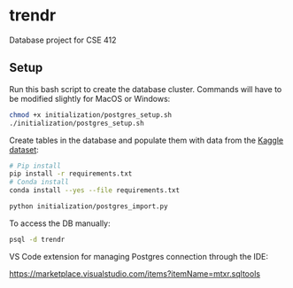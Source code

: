 # trendr
Database project for CSE 412


## Setup

Run this bash script to create the database cluster. Commands
will have to be modified slightly for MacOS or Windows:
```bash
chmod +x initialization/postgres_setup.sh
./initialization/postgres_setup.sh
```

Create tables in the database and populate them with data
from the [Kaggle dataset](https://www.kaggle.com/datasets/sachinkanchan92/reddit-top-posts-50-subreddit-analysis-2011-2024?resource=download):

```bash
# Pip install
pip install -r requirements.txt
# Conda install
conda install --yes --file requirements.txt

python initialization/postgres_import.py
```

To access the DB manually:
```bash
psql -d trendr
```

VS Code extension for managing Postgres connection through the IDE:

https://marketplace.visualstudio.com/items?itemName=mtxr.sqltools
